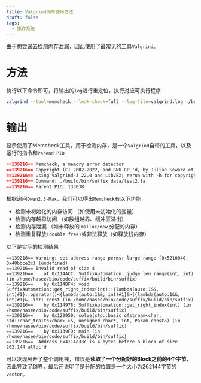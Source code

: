 ```yaml
---
title: Valgrind简单使用方法
draft: false
tags:
  - 操作系统
---
```


由于想尝试去检测内存泄漏，因此使用了最常见的工具`Valgrind`。

# 方法
执行以下命令即可，将输出的`log`进行重定位，执行对应可执行程序
```bash
valgrind --tool=memcheck --leak-check=full --log-file=valgrind.log ./build/bin/suffix data/test2.fa
```

# 输出

显示使用了Memcheck工具，用于检测内存，是一个`Valgrind`自带的工具，以及运行的指令和`Parend PID`
```md
==139216== Memcheck, a memory error detector
==139216== Copyright (C) 2002-2022, and GNU GPL'd, by Julian Seward et al.
==139216== Using Valgrind-3.22.0 and LibVEX; rerun with -h for copyright info
==139216== Command: ./build/bin/suffix data/test2.fa
==139216== Parent PID: 133038
```

根据询问`Qwen2.5-Max`，我们可以得出`Memcheck`有以下功能
- 检测未初始化的内存访问 （如使用未初始化的变量）
- 检测内存越界访问 （如数组越界、缓冲区溢出）
- 检测内存泄漏 （如未释放的 `malloc/new` 分配的内存）
- 检测重复释放`(double free)`或非法释放（如释放栈内存） 

以下是实际的检测结果

```
==139216== Warning: set address range perms: large range [0x5210040, 0x40bbce2c) (undefined)
==139216== Invalid read of size 4
==139216==    at 0x114ACC: SuffixAutomation::judge_len_range(int, int) (in /home/hasee/bio/code/suffix/build/bin/suffix)
==139216==    by 0x114BF4: void SuffixAutomation::get_right_index(int)::{lambda(auto:1&&, int)#1}::operator()<{lambda(auto:1&&, int)#1}&>({lambda(auto:1&&, int)#1}&, int) const (in /home/hasee/bio/code/suffix/build/bin/suffix)
==139216==    by 0x114978: SuffixAutomation::get_right_index(int) (in /home/hasee/bio/code/suffix/build/bin/suffix)
==139216==    by 0x120950: solve(std::basic_ofstream<char, std::char_traits<char> >&, unsigned char*, int, Param const&) (in /home/hasee/bio/code/suffix/build/bin/suffix)
==139216==    by 0x1139FD: main (in /home/hasee/bio/code/suffix/build/bin/suffix)
==139216==  Address 0x4114e33c is 4 bytes before a block of size 262,144 alloc'd
```

可以发现展开了整个调用栈，错误是**读取了一个分配好的Block之前的4个字节**，因此导致了越界，最后还说明了是分配的位置是一个大小为262144字节的`vector`。